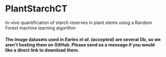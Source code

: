 # PlantStarchCT
In-vivo quantification of starch reserves in plant stems using a Random Forest machine learning algorithm

#### The image datasets used in *Earles et al. (accepted)* are several Gb, so we aren't hosting them on GitHub. Please send us a message if you would like a direct link to download them.

